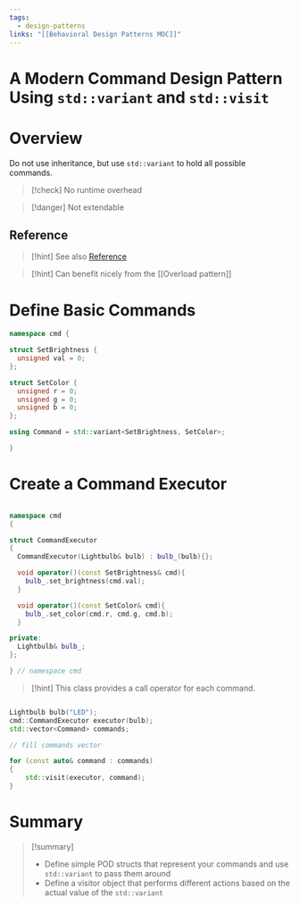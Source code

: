 ```yaml
---
tags:
  - design-patterns
links: "[[Behavioral Design Patterns MOC]]"
---
```

# A Modern **Command** Design Pattern Using `std::variant` and `std::visit`

# Overview

Do not use inheritance, but use `std::variant` to hold all possible commands.
> [!check] No runtime overhead

> [!danger] Not extendable

## Reference

> [!hint] See also [Reference](https://trussel.ch/cpp/design%20patterns/2020/10/18/command-pattern.html)

> [!hint] Can benefit nicely from the [[Overload pattern]]

# Define Basic Commands

```cpp
namespace cmd {

struct SetBrightness {
  unsigned val = 0;
};

struct SetColor {
  unsigned r = 0;
  unsigned g = 0;
  unsigned b = 0;
};

using Command = std::variant<SetBrightness, SetColor>;

}
```

# Create a Command Executor

```cpp

namespace cmd 
{

struct CommandExecutor
{
  CommandExecutor(Lightbulb& bulb) : bulb_(bulb){};

  void operator()(const SetBrightness& cmd){
    bulb_.set_brightness(cmd.val);
  }

  void operator()(const SetColor& cmd){
    bulb_.set_color(cmd.r, cmd.g, cmd.b);
  }

private:
  Lightbulb& bulb_;
};

} // namespace cmd

```

> [!hint] This class provides a call operator for each command.

```cpp

Lightbulb bulb("LED");
cmd::CommandExecutor executor(bulb);
std::vector<Command> commands;

// fill commands vector

for (const auto& command : commands) 
{
	std::visit(executor, command);
}
```

# Summary

> [!summary]
> - Define simple POD structs that represent your commands and use `std::variant` to pass them around
> - Define a visitor object that performs different actions based on the actual value of the `std::variant`
